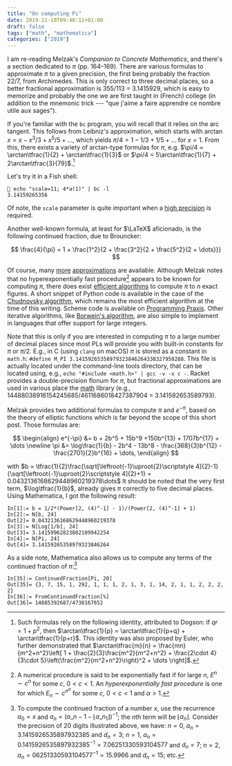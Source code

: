 ```yaml
---
title: "On computing Pi"
date: 2019-11-10T09:48:11+01:00
draft: false
tags: ["math", "mathematica"]
categories: ["2019"]
---
```


I am re-reading Melzak's *Companion to Concrete Mathematics*, and there's a section dedicated to $\pi$ (pp. 164–169). There are various formulas to approximate $\pi$ to a given precision, the first being probably the fraction 22/7, from Archimedes. This is only correct to three decimal places, so a better fractional approximation is 355/113 = 3.1415929, which is easy to memorize and probably the one we are first taught in (French) college (in addition to the mnemonic trick --- "que j'aime a faire apprendre ce nombre utile aux sages").

If you're familiar with the `bc` program, you will recall that it relies on the arc tangent. This follows from Leibniz's approximation, which starts with $\arctan x = x - x^3/3 + x^5/5 + \dots$, which yields $\pi/4 = 1 - 1/3 + 1/5 + \dots$ for $x = 1$. From this, there exists a variety of arctan-type formulas for $\pi$, e.g. $\pi/4 = \arctan\tfrac{1}{2} + \arctan\tfrac{1}{3}$ or  $\pi/4 = 5\arctan\tfrac{1}{7} + 2\arctan\tfrac{3}{79}$.[^1]

Let's try it in a Fish shell:

```
 echo "scale=11; 4*a(1)" | bc -l
3.14159265356
```

Of note, the `scale` parameter is quite important when a [high precision](https://www.johndcook.com/blog/2019/10/29/computing-pi-with-bc/) is required.

Another well-known formula, at least for $\LaTeX$ aficionado, is the following continued fraction, due to Brouncker:

$$ \frac{4}{\pi} = 1 + \frac{1^2}{2 + \frac{3^2}{2 + \frac{5^2}{2 + \dots}}} $$

Of course, many [more](http://mathworld.wolfram.com/PiFormulas.html) [approximations](http://mathworld.wolfram.com/PiApproximations.html) are available. Although Melzak notes that no hyperexponentially fast procedure[^2] appears to be known for computing $\pi$, there does exist [efficient algorithms](https://www.johndcook.com/blog/2011/03/14/algorithm-record-pi-calculation/) to compute $\pi$ to *n* exact figures. A short snippet of Python code is available in the case of the [Chudnovsky algorithm](https://en.wikipedia.org/wiki/Chudnovsky_algorithm), which remains the most efficient algorithm at the time of this writing. Scheme code is available on [Programming Praxis](https://programmingpraxis.com/2013/06/14/the-digits-of-pi-again/). Other iterative algorithms, like [Borwein's algorithm](https://en.wikipedia.org/wiki/Borwein%27s_algorithm), are also simple to implement in languages that offer support for large integers.

Note that this is only if you are interested in computing $\pi$ to a large number of decimal places since most PLs will provide you with built-in constants for $\pi$ or $\pi/2$. E.g., in C (using `clang` on macOS) $\pi$ is stored as a constant in `math.h`: `#define M_PI 3.14159265358979323846264338327950288`. This file is actually located under the command-line tools directory, that can be located using, e.g., `echo "#include <math.h>" | gcc -v -x c -`. Racket provides a double-precision flonum for $\pi$, but fractional approximations are used in various place the [math](https://github.com/racket/math/) library (e.g., 14488038916154245685/4611686018427387904 = 3.141592653589793).

Melzak provides two additional formulas to compute $\pi$ and $e^{-\pi}$, based on the theory of elliptic functions which is far beyond the scope of this short post. Those formulas are:


$$
\begin{align}
e^{-\pi} &= b + 2b^5 + 15b^9 +150b^{13} + 1707b^{17} + \dots \newline
\pi &= \log\frac{1}{b} - 2b^4 - 13b^8 - \frac{368}{3}b^{12} - \frac{2701}{2}b^{16} + \dots,
\end{align}
$$


with $b = \tfrac{1}{2}\frac{\sqrt[\leftroot{-1}\uproot{2}\scriptstyle 4]{2}-1}{\sqrt[\leftroot{-1}\uproot{2}\scriptstyle 4]{2}+1} = 0.0432136168629448960219378\dots$ It should be noted that the very first term, $\log\tfrac{1}{b}$, already gives $\pi$ correctly to five decimal places. Using Mathematica, I got the following result:

```
In[1]:= b = 1/2*(Power[2, (4)^-1] - 1)/(Power[2, (4)^-1] + 1)
In[2]:= N[b, 24]
Out[2]= 0.0432136168629448960219378
In[3]:= N[Log[1/b], 24]
Out[3]= 3.14159962823802109942254
In[4]:= N[Pi, 24]
Out[4]= 3.14159265358979323846264
```

As a side note, Mathematica also allows us to compute any terms of the continued fraction of $\pi$:[^3]

```
In[35]:= ContinuedFraction[Pi, 20]
Out[35]= {3, 7, 15, 1, 292, 1, 1, 1, 2, 1, 3, 1, 14, 2, 1, 1, 2, 2, 2, 2}
In[36]:= FromContinuedFraction[%]
Out[36]= 14885392687/4738167652
```



[^1]: Such formulas rely on the following identity, attributed to Dogson: if $qr = 1+p^2$, then $\arctan\tfrac{1}{p} = \arctan\tfrac{1}{p+q} + \arctan\tfrac{1}{p+r}$. This identity was also proposed by Euler, who further demonstrated that $\arctan\tfrac{m}{n} = \frac{mn}{m^2+n^2}\left[ 1 + \frac{2}{3}\frac{m^2}{m^2+n^2} +  \frac{2\cdot 4}{3\cdot 5}\left(\frac{m^2}{m^2+n^2}\right)^2 + \dots \right]$.
[^2]: A numerical procedure is said to be exponentially fast if for large $n$, $E^n\sim c^n$ for some $c$, $0 < c < 1$. An *hyperexponentially fast procedure* is one for which $E_n\sim c^{n^{\alpha}}$ for some $c$, $0 < c < 1$ and $\alpha > 1$.
[^3]: To compute the continued fraction of a number $x$, use the recurrence $a_0 = x$ and $a_n = (a\_{n-1} - \lfloor a\_{n_1} \rfloor)^{-1}$; the $n$th term will be $\lfloor a_n \rfloor$. Consider the precision of 20 digits illustrated above, we have: $n=0$, $a_n = 3.1415926535897932385$ and $d_n = 3$; $n=1$, $a_n = 0.1415926535897932385^{-1}=7.06251330593104577$ and $d_n = 7$; $n=2$, $a_n = 06251330593104577^{-1} = 15.9966$ and $d_n=15$; etc.
